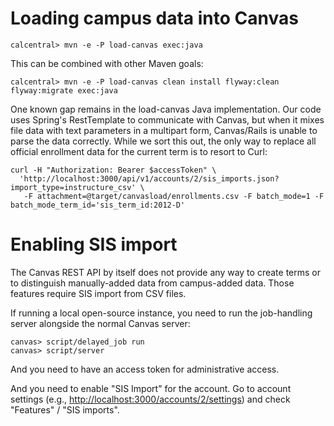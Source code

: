 # Loading campus data into Canvas

```
calcentral> mvn -e -P load-canvas exec:java
```

This can be combined with other Maven goals:
```
calcentral> mvn -e -P load-canvas clean install flyway:clean flyway:migrate exec:java
```

One known gap remains in the load-canvas Java implementation. Our code uses Spring's RestTemplate to communicate with Canvas, but when it mixes file data with text parameters in a multipart form, Canvas/Rails is unable to parse the data correctly. While we sort this out, the only way to replace all official enrollment data for the current term is to resort to Curl:

```
curl -H "Authorization: Bearer $accessToken" \
  'http://localhost:3000/api/v1/accounts/2/sis_imports.json?import_type=instructure_csv' \
   -F attachment=@target/canvasload/enrollments.csv -F batch_mode=1 -F batch_mode_term_id='sis_term_id:2012-D'
```

# Enabling SIS import

The Canvas REST API by itself does not provide any way to create terms or to distinguish manually-added data from campus-added data.
Those features require SIS import from CSV files.

If running a local open-source instance, you need to run the job-handling server alongside the normal Canvas server:
```
canvas> script/delayed_job run
canvas> script/server
```

And you need to have an access token for administrative access.

And you need to enable "SIS Import" for the account. Go to account settings (e.g., <http://localhost:3000/accounts/2/settings>) and check "Features" / "SIS imports".
